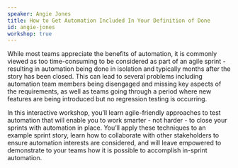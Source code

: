 ```yaml
---
speaker: Angie Jones
title: How to Get Automation Included In Your Definition of Done
id: angie-jones
workshop: true
---
```

While most teams appreciate the benefits of automation, it is commonly viewed as too time-consuming to be considered as part of an agile sprint - resulting in automation being done in isolation and typically months after the story has been closed. This can lead to several problems including automation team members being disengaged and missing key aspects of the requirements, as well as teams going through a period where new features are being introduced but no regression testing is occurring.

In this interactive workshop, you’ll learn agile-friendly approaches to test automation that will enable you to work smarter - not harder - to close your sprints with automation in place. You’ll apply these techniques to an example sprint story, learn how to collaborate with other stakeholders to ensure automation interests are considered, and will leave empowered to demonstrate to your teams how it is possible to accomplish in-sprint automation.
